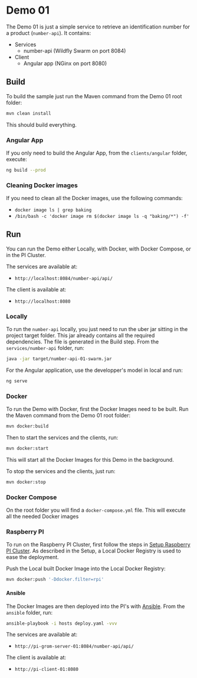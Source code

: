 # Demo 01

The Demo 01 is just a simple service to retrieve an identification number for a product (`number-api`). It contains:

* Services
    * number-api (Wildfly Swarm on port 8084)
* Client
    * Angular app (NGinx on port 8080)

## Build

To build the sample just run the Maven command from the Demo 01 root folder:

```bash
mvn clean install
```

This should build everything.

### Angular App

If you only need to build the Angular App, from the `clients/angular` folder, execute:

```bash
ng build --prod
```

### Cleaning Docker images

If you need to clean all the Docker images, use the following commands:

* `docker image ls | grep baking`
* `/bin/bash -c 'docker image rm $(docker image ls -q "baking/*") -f'`

## Run

You can run the Demo either Locally, with Docker, with Docker Compose, or in the PI Cluster.

The services are available at:
* `http://localhost:8084/number-api/api/`

The client is available at:
* `http://localhost:8080`

### Locally

To run the `number-api` locally, you just need to run the uber jar sitting in the project target folder. This jar 
already contains all the required dependencies. The file is generated in the Build step. From the `services/number-api` 
folder, run:    

```bash
java -jar target/number-api-01-swarm.jar
```

For the Angular application, use the developper's model in local and run:

```bash
ng serve
```

### Docker

To run the Demo with Docker, first the Docker Images need to be built. Run the Maven command from the Demo 01 root 
folder:

```bash
mvn docker:build
```

Then to start the services and the clients, run:

```bash
mvn docker:start
```

This will start all the Docker Images for this Demo in the background.

To stop the services and the clients, just run:

```bash
mvn docker:stop
```

### Docker Compose

On the root folder you will find a `docker-compose.yml` file. This will execute all the needed Docker images

### Raspberry PI

To run on the Raspberry PI Cluster, first follow the steps in [Setup Raspberry PI Cluster](../setup/README.md). As 
described in the Setup, a Local Docker Registry is used to ease the deployment.

Push the Local built Docker Image into the Local Docker Registry: 

```bash
mvn docker:push '-Ddocker.filter=rpi'
```

#### Ansible
The Docker Images are then deployed into the PI's with [Ansible](http://ansible.com). From the `ansible` folder, run:

```bash
ansible-playbook -i hosts deploy.yaml -vvv
```

The services are available at:
* `http://pi-grom-server-01:8084/number-api/api/`

The client is available at:
* `http://pi-client-01:8080`
